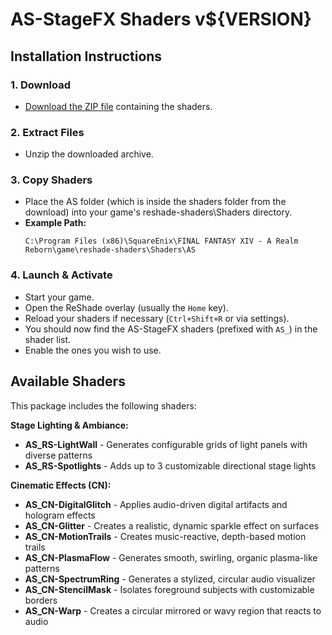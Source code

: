 # AS-StageFX Shaders v${VERSION}

## Installation Instructions

### 1. Download
- [Download the ZIP file](https://github.com/LeonAquitaine/as-stagefx/releases/download/${VERSION}/as-stagefx-${VERSION}.zip) containing the shaders.

### 2. Extract Files
- Unzip the downloaded archive.

### 3. Copy Shaders
- Place the AS folder (which is inside the shaders folder from the download) into your game's reshade-shaders\Shaders directory.
- **Example Path:** 
  ```
  C:\Program Files (x86)\SquareEnix\FINAL FANTASY XIV - A Realm Reborn\game\reshade-shaders\Shaders\AS
  ```

### 4. Launch & Activate
- Start your game.
- Open the ReShade overlay (usually the `Home` key).
- Reload your shaders if necessary (`Ctrl+Shift+R` or via settings).
- You should now find the AS-StageFX shaders (prefixed with `AS_`) in the shader list.
- Enable the ones you wish to use.

## Available Shaders

This package includes the following shaders:

**Stage Lighting & Ambiance:**
- **AS_RS-LightWall** - Generates configurable grids of light panels with diverse patterns
- **AS_RS-Spotlights** - Adds up to 3 customizable directional stage lights

**Cinematic Effects (CN):**
- **AS_CN-DigitalGlitch** - Applies audio-driven digital artifacts and hologram effects
- **AS_CN-Glitter** - Creates a realistic, dynamic sparkle effect on surfaces
- **AS_CN-MotionTrails** - Creates music-reactive, depth-based motion trails
- **AS_CN-PlasmaFlow** - Generates smooth, swirling, organic plasma-like patterns
- **AS_CN-SpectrumRing** - Generates a stylized, circular audio visualizer
- **AS_CN-StencilMask** - Isolates foreground subjects with customizable borders
- **AS_CN-Warp** - Creates a circular mirrored or wavy region that reacts to audio